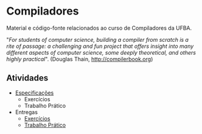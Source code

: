 # Compiladores

Material e código-fonte relacionados ao curso de Compiladores da UFBA.

"_For students of computer science, building a compiler from scratch is a rite of passage: a challenging and fun project that offers insight into many different aspects of computer science, some deeply theoretical, and others highly practical_". (Douglas Thain, http://compilerbook.org)

## Atividades

+ [Especificações](especificacao)
  + Exercícios
  + Trabalho Prático
+ Entregas
  + [Exercícios](exercicios)
  + [Trabalho Prático](trabalho-pratico)

